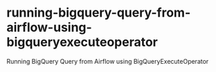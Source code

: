 # running-bigquery-query-from-airflow-using-bigqueryexecuteoperator
Running BigQuery Query from Airflow using BigQueryExecuteOperator
